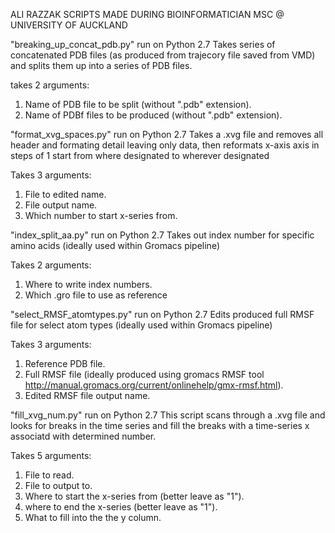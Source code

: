 ALI RAZZAK SCRIPTS MADE DURING BIOINFORMATICIAN MSC @ UNIVERSITY OF AUCKLAND

"breaking_up_concat_pdb.py" run on Python 2.7
Takes series of concatenated PDB files (as produced from trajecory file saved from VMD) and splits them up into a series of PDB files.

takes 2 arguments:
1. Name of PDB file to be split (without ".pdb" extension).
2. Name of PDBf files to be produced (without ".pdb" extension).

"format_xvg_spaces.py" run on Python 2.7
Takes a .xvg file and removes all header and formating detail leaving only data, then reformats x-axis axis in steps of 1 start from where designated to wherever designated

Takes 3 arguments:
1. File to edited name.
2. File output name.
3. Which number to start x-series from.

"index_split_aa.py" run on Python 2.7
Takes out index number for specific amino acids (ideally used within Gromacs pipeline)

Takes 2 arguments:
1. Where to write index numbers.
2. Which .gro file to use as reference

"select_RMSF_atomtypes.py" run on Python 2.7
Edits produced full RMSF file for select atom types (ideally used within Gromacs pipeline)

Takes 3 arguments:
1. Reference PDB file.
2. Full RMSF file (ideally produced using gromacs RMSF tool http://manual.gromacs.org/current/onlinehelp/gmx-rmsf.html).
3. Edited RMSF file output name.


"fill_xvg_num.py" run on Python 2.7
This script scans through a .xvg file and looks for breaks in the time series and fill the breaks with a time-series x associatd with determined number.

Takes 5 arguments:
1. File to read.
2. File to output to.
3. Where to start the x-series from (better leave as "1").
4. where to end the x-series (better leave as "1").
5. What to fill into the the y column.
